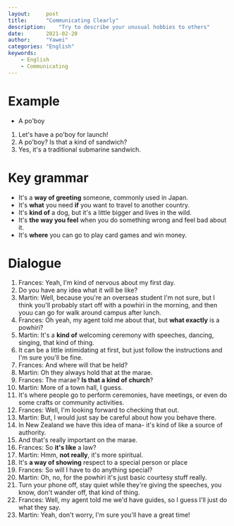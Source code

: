 ```yaml
---
layout:		post
title:		"Communicating Clearly"
description:	"Try to describe your unusual hobbies to others"
date:		2021-02-20
author:		"Yawei"
categories: "English"
keywords:
    - English
    - Communicating
---
```


# Example

* A po'boy
1. Let's have a po'boy for launch!
2. A po'boy? Is that a kind of sandwich?
3. Yes, it's a traditional submarine sandwich.

# Key grammar

* It's a **way of greeting** someone, commonly used in Japan.
* It's **what** you need **if** you want to travel to another country.
* It's **kind of** a dog, but it's a little bigger and lives in the wild.
* It's **the way you feel** when you do something wrong and feel bad about it.
* It's **where** you can go to play card games and win money.

# Dialogue

1. Frances: Yeah, I'm kind of nervous about my first day.
2. Do you have any idea what it will be like?
3. Martin: Well, because you're an overseas student I'm not sure, but I think you'll probably start off with a powhiri in the morning, and then youu can go for walk around campus after lunch.
4. Frances: Oh yeah, my agent told me about that, but **what exactly** is a powhiri?
5. Martin: It's a **kind of** welcoming ceremony with speeches, dancing, singing, that kind of thing. 
6. It can be a little intimidating at first, but just follow the instructions and I'm sure you'll be fine.
 7. Frances: And where will that be held?
 8. Martin: Oh they always hold that at the marae.
 9. Frances: The marae? **Is that a kind of church**?
 10. Martin: More of a town hall, I guess.
 11. It's where people go to perform ceremonies, have meetings, or even do some crafts or community activities.
 12. Frances: Well, I'm looking forward to checking that out.
 13. Martin: But, I would just say be careful about how you behave there.
 14. In New Zealand we have this idea of mana- it's kind of like a source of authority.
 15. And that's really important on the marae.
 16. Frances: So **it's like** a law?
 17. Martin: Hmm, **not really**, it's more spiritual.
 18. It's **a way of showing** respect to a special person or place
 19. Frances: So will I have to do anything special?
 20. Martin: Oh, no, for the powhiri it's just basic courtesy stuff really.
 21. Turn your phone off, stay quiet while they're giving the speeches, you know, don't wander off, that kind of thing.
 22. Frances: Well, my agent told me we'd have guides, so I guess I'll just do what they say.
 23. Martin: Yeah, don't worry, I'm sure you'll have a great time!

